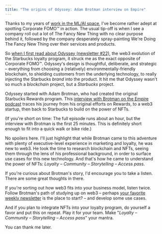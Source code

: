 ```yaml
---
title: "The origins of Odyssey: Adam Brotman interview on Empire"
---
```



Thanks to my years of [work in the ML/AI space](https://qethanm.cc/consulting/), I've become rather adept at spotting Corporate FOMO™ in action. The usual tip-off is when I see a company roll out a lot of The Fancy New Thing with no clear purpose behind it, followed by the company desperately spray-painting We're Doing The Fancy New Thing over their services and products.  

So [when I first read about Odyssey (newsletter #22)](https://www.blockandmortar.xyz/newsletter/of-loyalty-and-leadership-titles#a-web3-coffee-odyssey), the web3 evolution of the Starbucks loyalty program, it struck me as the exact opposite of Corporate FOMO™.  Odyssey's design is thoughtful, deliberate, and strategic – everything from choosing a (relatively) environmentally-friendly blockchain, to shielding customers from the underlying technology, to really injecting the Starbucks _brand_ into the product.  It hit me that Odyssey wasn't so much a _blockchain_ project, but a _Starbucks_ project.

Odyssey started with Adam Brotman, who had created the original Starbucks Rewards program.  This [interview with Brotman on the Empire podcast](https://blockworks.co/podcast/empire/eb20eaf6-77ab-11ed-9e4c-bf6df731d139) traces his journey from his original efforts on Rewards, to a web3 startup, then back to Starbucks to build on the power of NFTs.

(If you're short on time: The full episode runs about an hour, but the interview with Brotman is the first 25 minutes.  This is definitely short enough to fit into a quick walk or bike ride.)

No spoilers here.  I'll just highlight that while Brotman came to this adventure with plenty of executive-level experience in marketing and loyalty, he was new to web3.  He took the time to research blockchain and NFTs, seeing them through the lens of his professional background, in order to surface use cases for this new technology.  And that's how he came to understand the power of NFTs: _Loyalty – Community – Storytelling – Access pass_.

If you're curious about Brotman's story, I'd encourage you to take a listen. There are some great thoughts in there.

If you're sorting out how web3 fits into your business model, listen twice.  Follow Brotman's path of studying up on web3 – perhaps [your favorite weekly newsletter](https://BlockAndMortar.xyz/newsletter) is the place to start? – and develop some use cases. 

And if you plan to integrate NFTs into your loyalty program, do yourself a favor and put this on repeat. Play it for your team.  Make "_Loyalty – Community – Storytelling – Access pass_" your mantra.

You can thank me later.
